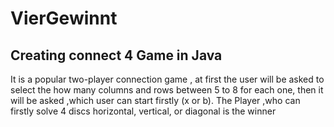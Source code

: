 # VierGewinnt
<h2> Creating connect 4 Game in Java </h2>
<p> It is a popular two-player connection game , at first the user will be asked to select the how many columns and rows between 5 to 8 for each one, then it will be asked ,which user can start firstly (x or b).
The Player ,who  can firstly solve 4  discs horizontal, vertical, or diagonal  is the winner </p>
